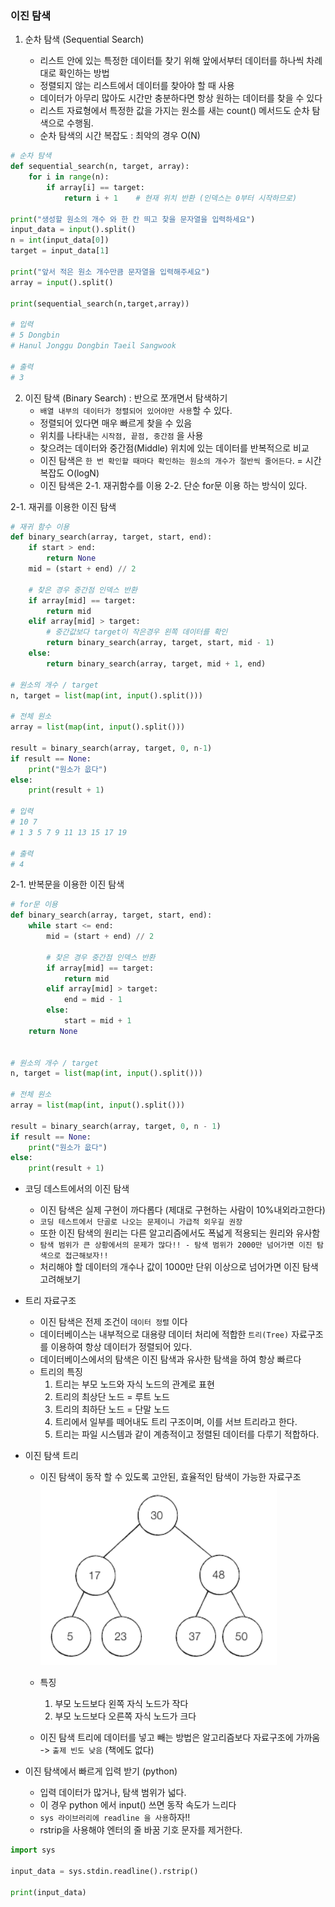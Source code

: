 ### 이진 탐색

1. 순차 탐색 (Sequential Search)

    * 리스트 안에 있는 특정한 데이터틑 찾기 위해 앞에서부터 데이터를 하나씩 차례대로 확인하는 방법
    * 정렬되지 않는 리스트에서 데이터를 찾아야 할 때 사용
    * 데이터가 아무리 많아도 시간만 충분하다면 항상 원하는 데이터를 찾을 수 있다
    * 리스트 자료형에서 특정한 값을 가지는 원소를 새는 count() 메서드도 순차 탐색으로 수행됨.
    * 순차 탐색의 시간 복잡도 : 최악의 경우 O(N)
    
~~~python
# 순차 탐색
def sequential_search(n, target, array):
    for i in range(n):
        if array[i] == target:
            return i + 1    # 현재 위치 반환 (인덱스는 0부터 시작하므로)

print("생성할 원소의 개수 와 한 칸 띄고 찾을 문자열을 입력하세요")
input_data = input().split()
n = int(input_data[0])
target = input_data[1]

print("앞서 적은 원소 개수만큼 문자열을 입력해주세요")
array = input().split()

print(sequential_search(n,target,array))

# 입력
# 5 Dongbin
# Hanul Jonggu Dongbin Taeil Sangwook

# 출력
# 3
~~~

2. 이진 탐색 (Binary Search) : 반으로 쪼개면서 탐색하기
    * `배열 내부의 데이터가 정렬되어 있어야만 사용`할 수 있다.
    * 정렬되어 있다면 매우 빠르게 찾을 수 있음
    * 위치를 나타내는 `시작점, 끝점, 중간점` 을 사용
    * 찾으려는 데이터와 중간점(Middle) 위치에 있는 데이터를 반복적으로 비교
    * 이진 탐색은 `한 번 확인할 때마다 확인하는 원소의 개수가 절반씩 줄어든다`. = 시간복잡도 O(logN)
    * 이진 탐색은 2-1. 재귀함수를 이용 2-2. 단순 for문 이용 하는 방식이 있다.
    
2-1. 재귀를 이용한 이진 탐색
~~~python
# 재귀 함수 이용
def binary_search(array, target, start, end):
    if start > end:
        return None
    mid = (start + end) // 2
    
    # 찾은 경우 중간점 인덱스 반환
    if array[mid] == target:
        return mid
    elif array[mid] > target:
        # 중간값보다 target이 작은경우 왼쪽 데이터를 확인
        return binary_search(array, target, start, mid - 1)
    else:
        return binary_search(array, target, mid + 1, end)

# 원소의 개수 / target
n, target = list(map(int, input().split()))

# 전체 원소
array = list(map(int, input().split()))

result = binary_search(array, target, 0, n-1)
if result == None:
    print("원소가 읎다")
else:
    print(result + 1)

# 입력
# 10 7
# 1 3 5 7 9 11 13 15 17 19

# 출력
# 4
~~~

2-1. 반복문을 이용한 이진 탐색
~~~python
# for문 이용
def binary_search(array, target, start, end):
    while start <= end:
        mid = (start + end) // 2

        # 찾은 경우 중간점 인덱스 반환
        if array[mid] == target:
            return mid
        elif array[mid] > target:
            end = mid - 1
        else:
            start = mid + 1
    return None


# 원소의 개수 / target
n, target = list(map(int, input().split()))

# 전체 원소
array = list(map(int, input().split()))

result = binary_search(array, target, 0, n - 1)
if result == None:
    print("원소가 읎다")
else:
    print(result + 1)
~~~

* 코딩 데스트에서의 이진 탐색
    * 이진 탐색은 실제 구현이 까다롭다 (제대로 구현하는 사람이 10%내외라고한다)
    * `코딩 테스트에서 단골로 나오는 문제이니 가급적 외우길 권장`
    * 또한 이진 탐색의 원리는 다른 알고리즘에서도 폭넓게 적용되는 원리와 유사함
    * `탐색 범위가 큰 상황에서의 문제가 많다!! - 탐색 범위가 2000만 넘어가면 이진 탐색으로 접근해보자!!`
    * 처리해야 할 데이터의 개수나 값이 1000만 단위 이상으로 넘어가면 이진 탐색 고려해보기
    
* 트리 자료구조
    * 이진 탐색은 전제 조건이 `데이터 정렬` 이다
    * 데이터베이스는 내부적으로 대용량 데이터 처리에 적합한 `트리(Tree)` 자료구조를 이용하여 항상 데이터가 정렬되어 있다.
    * 데이터베이스에서의 탐색은 이진 탐색과 유사한 탐색을 하여 항상 빠르다
    * 트리의 특징
        1. 트리는 부모 노드와 자식 노드의 관계로 표현
        2. 트리의 최상단 노드 = 루트 노드
        3. 트리의 최하단 노드 = 단말 노드
        4. 트리에서 일부를 떼어내도 트리 구조이며, 이를 서브 트리라고 한다.
        5. 트리는 파일 시스템과 같이 계층적이고 정렬된 데이터를 다루기 적합하다.

* 이진 탐색 트리
    * 이진 탐색이 동작 할 수 있도록 고안된, 효율적인 탐색이 가능한 자료구조
        ![binary_search_tree.png](binary_search_tree.png)
    
    * 특징
        1. 부모 노드보다 왼쪽 자식 노드가 작다
        2. 부모 노드보다 오른쪽 자식 노드가 크다
    * 이진 탐색 트리에 데이터를 넣고 빼는 방법은 알고리즘보다 자료구조에 가까움 -> `출제 빈도 낮음` (책에도 없다)
    
* 이진 탐색에서 빠르게 입력 받기 (python)
    * 입력 데이터가 많거나, 탐색 범위가 넓다.
    * 이 경우 python 에서 input() 쓰면 동작 속도가 느리다
    * `sys 라이브러리에 readline 을 사용`하자!!
    * rstrip을 사용해야 엔터의 줄 바꿈 기호 문자를 제거한다.
    
~~~python
import sys

input_data = sys.stdin.readline().rstrip()

print(input_data)
~~~



    

    






